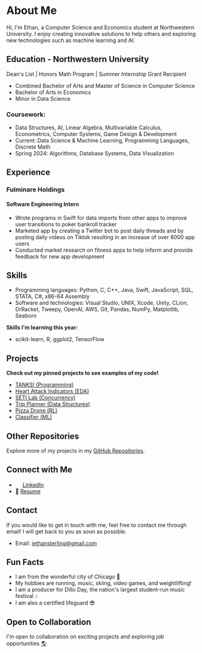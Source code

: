# About Me

Hi, I'm Ethan, a Computer Science and Economics student at Northwestern University. I enjoy creating innovative solutions to help others and exploring new technologies such as machine learning and AI.

## Education - Northwestern University

Dean's List | Honors Math Program | Summer Internship Grant Recipient

- Combined Bachelor of Arts and Master of Science in Computer Science
- Bachelor of Arts in Economics
- Minor in Data Science

### Coursework:
* Data Structures, AI, Linear Algebra, Multivariable Calculus, Econometrics, Computer Systems, Game Design & Development
* Current: Data Science & Machine Learning, Programming Languages, Discrete Math
* Spring 2024: Algorithms, Database Systems, Data Visualization

## Experience

### Fulminare Holdings
#### Software Engineering Intern
- Wrote programs in Swift for data imports from other apps to improve user transitions to poker bankroll tracker
- Marketed app by creating a Twitter bot to post daily threads and by posting daily videos on Tiktok resulting in an increase of over 8000 app users
- Conducted market research on fitness apps to help inform and provide feedback for new app development

## Skills

- Programming languages: Python, C, C++, Java, Swift, JavaScript, SQL, STATA, C#, x86-64 Assembly
- Software and technologies: Visual Studio, UNIX, Xcode, Unity, CLion, DrRacket, Tweepy, OpenAI, AWS, Git, Pandas, NumPy, Matplotlib, Seaborn

**Skills I'm learning this year:**
- scikit-learn, R, ggplot2, TensorFlow

## Projects

**Check out my pinned projects to see examples of my code!**
- [TANKS! (Programming)](https://github.com/EthanSterling04/TANKS)
- [Heart Attack Indicators (EDA)](https://github.com/EthanSterling04/Heart-Attack-Indicators)
- [SETI Lab (Concurrency)](https://github.com/EthanSterling04/SETI-lab)
- [Trip Planner (Data Structures)](https://github.com/EthanSterling04/Trip-Planner)
- [Pizza Drone (RL)](https://github.com/EthanSterling04/pizza-drone)
- [Classifier (ML)](https://github.com/EthanSterling04/classifier)

## Other Repositories

Explore more of my projects in my [GitHub Repositories](https://github.com/EthanSterling04?tab=repositories).

## Connect with Me

- <img src="https://github.com/EthanSterling04/EthanSterling04/assets/60374501/e467aaf6-24f1-4c45-9806-62116fa46adb" width="15" height="15"> [LinkedIn](https://www.linkedin.com/in/ethan-sterling-2004/)
- 📄 [Resume](https://ethansterling.com/wp-content/uploads/2023/12/Ethan-Sterling-Resume.pdf)

## Contact

If you would like to get in touch with me, feel free to contact me through email! I will get back to you as soon as possible.
- Email: iethansterling@gmail.com

## Fun Facts

- I am from the wonderful city of Chicago 🌃
- My hobbies are running, music, skiing, video games, and weightlifting!
- I am a producer for Dillo Day, the nation's largest student-run music festival 🎶
- I am also a certified lifeguard 😎

## Open to Collaboration

I'm open to collaboration on exciting projects and exploring job opportunities [🌎](https://ethansterling.com/)

